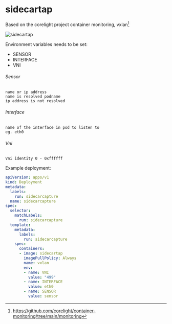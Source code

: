 # sidecartap
Based on the corelight project container monitoring, vxlan[^1]

![sidecartap](https://docs.google.com/drawings/d/e/2PACX-1vT8ydyw3Rp9n8XdgZz8QuFC_iW8ZgUXV_Z2F6gz63E25SVuWk3Qcpvqc9CgmIII-X3yVn8abO_eUO7C/pub?w=480&h=360)

Environment variables needs to be set:
* SENSOR 
* INTERFACE
* VNI

###### Sensor<br>
    name or ip address
    name is resolved podname
    ip address is not resolved

###### Interface
    name of the interface in pod to listen to
    eg. eth0
###### Vni
    Vni identity 0 - 0xffffff


Example deployment:

```yaml
apiVersion: apps/v1
kind: Deployment
metadata:
  labels:
    run: sidecarcapture
  name: sidecarcapture
spec:
  selector:
    matchLabels:
      run: sidecarcapture
  template:
    metadata:
      labels:
        run: sidecarcapture
    spec:
      containers:
      - image: sidecartap
        imagePullPolicy: Always
        name: vxlan
        env:
        - name: VNI
          value: "499"
        - name: INTERFACE
          value: eth0
        - name: SENSOR
          value: sensor
```


[^1]: https://github.com/corelight/container-monitoring/tree/main/monitoring
